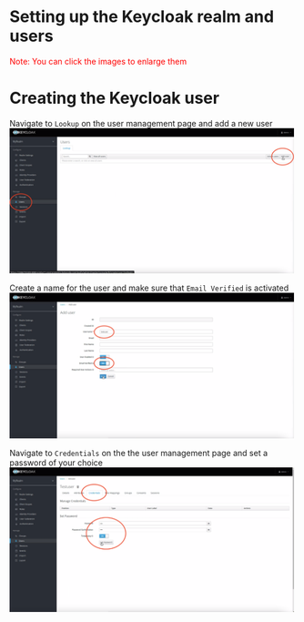 # Setting up the Keycloak realm and users

<span style="color:red">Note: You can click the images to enlarge them</span>

# Creating the Keycloak user 

Navigate to `Lookup` on the user management page and add a new user
<img src="https://github.com/wska/Katakoda-scenarios/blob/main/secure-api-endpoint-using-keycloak/img/3.png?raw=true" width="500">

Create a name for the user and make sure that `Email Verified` is activated
<img src="https://github.com/wska/Katakoda-scenarios/blob/main/secure-api-endpoint-using-keycloak/img/4.png?raw=true" width="500">

Navigate to `Credentials` on the the user management page and set a password of your choice
<img src="https://github.com/wska/Katakoda-scenarios/blob/main/secure-api-endpoint-using-keycloak/img/5.png?raw=true" width="500">
